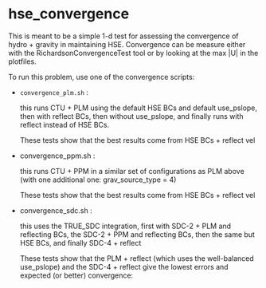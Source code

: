 # hse_convergence

This is meant to be a simple 1-d test for assessing the convergence of
hydro + gravity in maintaining HSE.  Convergence can be measure either
with the RichardsonConvergenceTest tool or by looking at the max |U|
in the plotfiles.

To run this problem, use one of the convergence scripts:

  * ``convergence_plm.sh`` :

    this runs CTU + PLM using the default HSE BCs and default
    use_pslope, then with reflect BCs, then without use_pslope, and
    finally runs with reflect instead of HSE BCs.

    These tests show that the best results come from HSE BCs + reflect vel

  * convergence_ppm.sh :

    this runs CTU + PPM in a similar set of configurations as PLM above
    (with one additional one: grav_source_type = 4)

    These tests show that the best results come from HSE BCs + reflect vel

  * convergence_sdc.sh :

    this uses the TRUE_SDC integration, first with SDC-2 + PLM  and reflecting BCs,
    the SDC-2 + PPM and reflecting BCs, then the same but HSE BCs, and finally
    SDC-4 + reflect

    These tests show that the PLM + reflect (which uses the
    well-balanced use_pslope) and the SDC-4 + reflect give the lowest
    errors and expected (or better) convergence:


